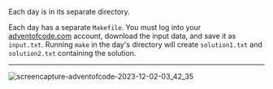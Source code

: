 Each day is in its separate directory.

Each day has a separate `Makefile`. You must log into your [adventofcode.com](https://adventofcode.com)
account, download the input data, and save it as `input.txt`. Running `make` in
the day's directory will create `solution1.txt` and `solution2.txt` containing
the solution.

<hr>

![screencapture-adventofcode-2023-12-02-03_42_35](https://github.com/rdancer/advent-of-code/assets/51028/2a1e92ce-2095-4b26-8579-73d8c0c27861)

